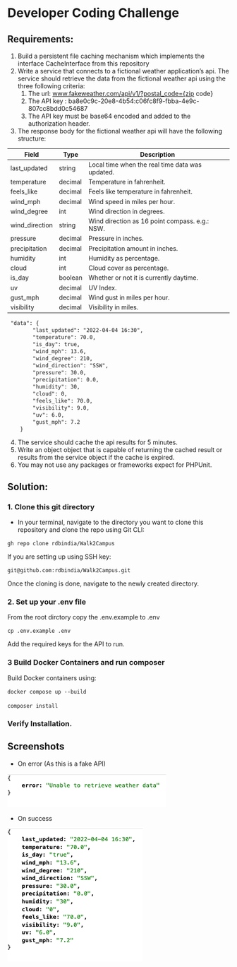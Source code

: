 # Developer Coding Challenge

## Requirements:
1. Build a persistent file caching mechanism which implements the interface CacheInterface from this repository
2. Write a service that connects to a fictional weather application’s api. The service
   should retrieve the data from the fictional weather api using the three following
   criteria:
    1. The url: www.fakeweather.com/api/v1/?postal_code={zip code}
    2. The API key : ba8e0c9c-20e8-4b54:c06fc8f9-fbba-4e9c-807cc8bdd0c54687
    3. The API key must be base64 encoded and added to the authorization
       header.
3. The response body for the fictional weather api will have the following structure:

| Field          | Type        | Description |
| -------------  | ----------- | -------------------------------------------------| 
| last_updated   | string	     | Local time when the real time data was updated.  |
| temperature  	 | decimal	   | Temperature in fahrenheit.                       |
| feels_like 	   | decimal	   | Feels like temperature in fahrenheit.            |
| wind_mph	     | decimal	   | Wind speed in miles per hour.                    |
| wind_degree	   | int	       | Wind direction in degrees.|
| wind_direction | string	     | Wind direction as 16 point compass. e.g.: NSW. |
| pressure  	   | decimal	   | Pressure in inches. |
| precipitation	 | decimal	   | Precipitation amount in inches. |
| humidity	     | int	       | Humidity as percentage. |
| cloud 	       | int	       | Cloud cover as percentage.|
| is_day	       | boolean     | Whether or not it is currently daytime.|
| uv	           | decimal	   | UV Index.|
| gust_mph	     | decimal	   | Wind gust in miles per hour.|
| visibility     | decimal     | Visibility in miles. |

```
 "data": {
        "last_updated": "2022-04-04 16:30",
        "temperature": 70.0,
        "is_day": true,
        "wind_mph": 13.6,
        "wind_degree": 210,
        "wind_direction": "SSW",
        "pressure": 30.0,
        "precipitation": 0.0,
        "humidity": 30,
        "cloud": 0,
        "feels_like": 70.0,
        "visibility": 9.0,
        "uv": 6.0,
        "gust_mph": 7.2
    }
```

4. The service should cache the api results for 5 minutes.
5. Write an object object that is capable of returning the cached result or results from
   the service object if the cache is expired.
6. You may not use any packages or frameworks expect for PHPUnit.

## Solution:
### 1. Clone this git directory

  - In your terminal, navigate to the directory you want to clone this repository and clone the repo using Git CLI:
```
gh repo clone rdbindia/Walk2Campus
```
If you are setting up using SSH key:
```
git@github.com:rdbindia/Walk2Campus.git
```

Once the cloning is done, navigate to the newly created directory.

### 2. Set up your .env file
From the root dirctory copy the .env.example to .env

```
cp .env.example .env
```

Add the required keys for the API to run.

### 3 Build Docker Containers and run composer

Build Docker containers using:
```
docker compose up --build

composer install
```

### Verify Installation.

## Screenshots

- On error (As this is a fake API)

![img.png](img.png)

- On success

![img_1.png](img_1.png)
